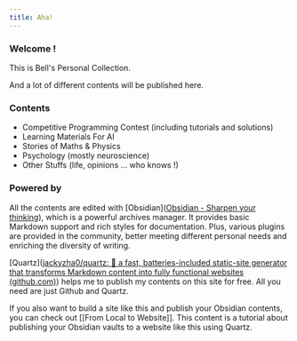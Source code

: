 ```yaml
---
title: Aha!
---
```

### Welcome !

This is Bell's Personal Collection.

And a lot of different contents will be published here.

### Contents

- Competitive Programming Contest (including tutorials and solutions)
- Learning Materials For AI
- Stories of Maths & Physics
- Psychology (mostly neuroscience)
- Other Stuffs (life, opinions ... who knows !)

### Powered by

All the contents are edited with [Obsidian]([Obsidian - Sharpen your thinking](https://obsidian.md/)), which is a powerful archives manager. It provides basic Markdown support and rich styles for documentation. Plus, various plugins are provided in the community, better meeting different personal needs and enriching the diversity of writing. 

[Quartz]([jackyzha0/quartz: 🌱 a fast, batteries-included static-site generator that transforms Markdown content into fully functional websites (github.com)](https://github.com/jackyzha0/quartz)) helps me to publish my contents on this site for free. All you need are just Github and Quartz. 

If you also want to build a site like this and publish your Obsidian contents, you can check out [[From Local to Website]]. This content is a tutorial about publishing your Obsidian vaults to a website like this using Quartz.